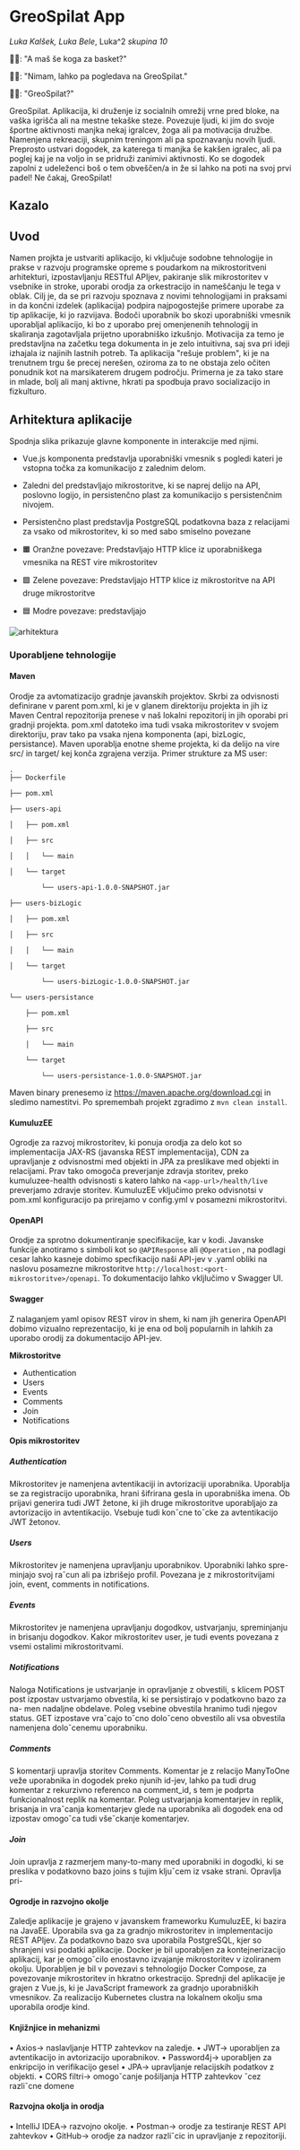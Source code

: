 
# GreoSpilat App 

*Luka Kalšek, Luka Bele*, Luka^2
*skupina 10*

👦🏼: "A maš še koga za basket?"

👦🏽: "Nimam, lahko pa pogledava na GreoSpilat."

👦🏼: "GreoSpilat?"

GreoSpilat. Aplikacija, ki druženje iz socialnih omrežij vrne pred bloke, na vaška igrišča ali na mestne tekaške steze. Povezuje ljudi, ki jim do svoje športne aktivnosti manjka nekaj igralcev, žoga ali pa motivacija družbe. Namenjena rekreaciji, skupnim treningom ali pa spoznavanju novih ljudi. Preprosto ustvari dogodek, za katerega ti manjka še kakšen igralec, ali pa poglej kaj je na voljo in se pridruži zanimivi aktivnosti. Ko se dogodek zapolni z udeleženci boš o tem obveščen/a in že si lahko na poti na svoj prvi padel! Ne čakaj, GreoSpilat!

## Kazalo

## Uvod

Namen projkta je ustvariti aplikacijo, ki vključuje sodobne tehnologije in prakse v razvoju programske opreme s poudarkom na mikrostoritveni arhitekturi, izpostavljanju RESTful APIjev, pakiranje slik mikrostoritev v vsebnike in stroke, uporabi orodja za orkestracijo in nameščanju le tega v oblak. Cilj je, da se pri razvoju spoznava z novimi tehnologijami in praksami in da končni izdelek (aplikacija) podpira najpogostejše primere uporabe za tip aplikacije, ki jo razvijava. Bodoči uporabnik bo skozi uporabniški vmesnik uporabljal aplikacijo, ki bo z uporabo prej omenjenenih tehnologij in skaliranja zagotavljala prijetno uporabniško izkušnjo. Motivacija za temo je predstavljna na začetku tega dokumenta in je zelo intuitivna, saj sva pri ideji izhajala iz najinih lastnih potreb. Ta aplikacija "rešuje problem", ki je na trenutnem trgu še precej nerešen, oziroma za to ne obstaja zelo očiten ponudnik kot na marsikaterem drugem področju. Primerna je za tako stare in mlade, bolj ali manj aktivne, hkrati pa spodbuja pravo socializacijo in fizkulturo.

## Arhitektura aplikacije

Spodnja slika prikazuje glavne komponente in interakcije med njimi.

- Vue.js komponenta predstavlja uporabniški vmesnik s pogledi kateri je vstopna točka za komunikacijo z zalednim delom.

- Zaledni del predstavljajo mikrostoritve, ki se naprej delijo na API, poslovno logijo, in persistenčno plast za komunikacijo s persistenčnim nivojem.

- Persistenčno plast predstavlja PostgreSQL podatkovna baza z relacijami za vsako od mikrostoritev, ki so med sabo smiselno povezane

- 🟧 Oranžne povezave: Predstavljajo HTTP klice iz uporabniškega vmesnika na REST vire mikrostoritev

- 🟩 Zelene povezave: Predstavljajo HTTP klice iz mikrostoritve na API druge mikrostoritve

- 🟦 Modre povezave: predstavljajo 

![arhitektura](slike/shema.png)

### Uporabljene tehnologije

#### Maven

Orodje za avtomatizacijo gradnje javanskih projektov. Skrbi za odvisnosti definirane v parent pom.xml, ki je v glanem direktoriju projekta in jih iz Maven Central repozitorija prenese v naš lokalni repozitorij in jih oporabi pri gradnji projekta. pom.xml datoteko ima tudi vsaka mikrostoritev v svojem direktoriju, prav tako pa vsaka njena komponenta (api, bizLogic, persistance). Maven uporablja enotne sheme projekta, ki da delijo na vire src/ in target/ kej konča zgrajena verzija. Primer strukture za MS user:

    .
    ├── Dockerfile  

    ├── pom.xml   

    ├── users-api  

    │   ├── pom.xml  

    │   ├── src  

    │   │   └── main  

    │   └── target  
    
            └── users-api-1.0.0-SNAPSHOT.jar

    ├── users-bizLogic  

    │   ├── pom.xml  

    │   ├── src  

    │   │   └── main  

    │   └── target  

            └── users-bizLogic-1.0.0-SNAPSHOT.jar

    └── users-persistance 

        ├── pom.xml  
    
        ├── src  
    
        │   └── main  
    
        └── target  
    
            └── users-persistance-1.0.0-SNAPSHOT.jar
    

Maven binary prenesemo iz https://maven.apache.org/download.cgi in sledimo namestitvi. Po spremembah projekt zgradimo z  ``mvn clean install``.

#### KumuluzEE

Ogrodje za razvoj mikrostoritev, ki ponuja orodja za delo kot so implementacija JAX-RS (javanska REST implementacija), CDN za upravljanje z odvisnostmi med objekti in JPA za preslikave med objekti in relacijami. Prav tako omogoča preverjanje zdravja storitev, preko kumuluzee-health odvisnosti s katero lahko na ``<app-url>/health/live`` preverjamo zdravje storitev. KumuluzEE vključimo preko odvisnotsi v pom.xml konfiguracijo pa prirejamo v config.yml v posamezni mikrostoritvi. 

#### OpenAPI

Orodje za sprotno dokumentiranje specifikacije, kar v kodi. Javanske funkcije anotiramo s simboli kot so ``@APIResponse`` ali ``@Operation`` , na podlagi cesar lahko kasneje dobimo specfikacijo naši API-jev v .yaml obliki na naslovu posamezne mikrostoritve ``http://localhost:<port-mikrostoritve>/openapi``. To dokumentacijo lahko vkljlučimo v Swagger UI.

#### Swagger

Z nalaganjem yaml opisov REST virov in shem, ki nam jih generira OpenAPI dobimo vizualno reprezentacijo, ki je ena od bolj popularnih in lahkih za uporabo orodij za dokumentacijo API-jev.



**Mikrostoritve**
- Authentication
- Users
- Events
- Comments
- Join
- Notifications

#### Opis mikrostoritev #####
##### Authentication
Mikrostoritev je namenjena avtentikaciji in avtorizaciji uporabnika. Uporablja se
za registracijo uporabnika, hrani šifrirana gesla in uporabniška imena. Ob prijavi
generira tudi JWT žetone, ki jih druge mikrostoritve uporabljajo za avtorizacijo
in avtentikacijo. Vsebuje tudi konˇcne toˇcke za avtentikacijo JWT žetonov.
##### Users
Mikrostoritev je namenjena upravljanju uporabnikov. Uporabniki lahko spre-
minjajo svoj raˇcun ali pa izbrišejo profil. Povezana je z mikrostoritvijami join,
event, comments in notifications.
##### Events
Mikrostoritev je namenjena upravljanju dogodkov, ustvarjanju, spreminjanju in
brisanju dogodkov. Kakor mikrostoritev user, je tudi events povezana z vsemi
ostalimi mikrostoritvami.
##### Notifications
Naloga Notifications je ustvarjanje in opravljanje z obvestili, s klicem POST
post izpostav ustvarjamo obvestila, ki se persistirajo v podatkovno bazo za na-
men nadaljne obdelave. Poleg vsebine obvestila hranimo tudi njegov status.
GET izpostave vraˇcajo toˇcno doloˇceno obvestilo ali vsa obvestila namenjena
doloˇcenemu uporabniku.
##### Comments
S komentarji upravlja storitev Comments. Komentar je z relacijo ManyToOne
veže uporabnika in dogodek preko njunih id-jev, lahko pa tudi drug komentar
z rekurzivno referenco na comment_id, s tem je podprta funkcionalnost replik
na komentar. Poleg ustvarjanja komentarjev in replik, brisanja in vraˇcanja
komentarjev glede na uporabnika ali dogodek ena od izpostav omogoˇca tudi
všeˇckanje komentarjev.
##### Join
Join upravlja z razmerjem many-to-many med uporabniki in dogodki, ki se
preslika v podatkovno bazo joins s tujim kljuˇcem iz vsake strani. Opravlja pri-

#### Ogrodje in razvojno okolje
Zaledje aplikacije je grajeno v javanskem frameworku KumuluzEE, ki bazira
na JavaEE. Uporabila sva ga za gradnjo mikrostoritev in implementacijo REST
APIjev. Za podatkovno bazo sva uporabila PostgreSQL, kjer so shranjeni vsi
podatki aplikacije. Docker je bil uporabljen za kontejnerizacijo aplikacij, kar je
omogoˇcilo enostavno izvajanje mikrostoritev v izoliranem okolju. Uporabljen
je bil v povezavi s tehnologijo Docker Compose, za povezovanje mikrostoritev
in hkratno orkestracijo. Sprednji del aplikacije je grajen z Vue.js, ki je JavaScript
framework za gradnjo uporabniških vmesnikov. Za realizacijo Kubernetes clustra
na lokalnem okolju sma uporabila orodje kind.

#### Knjižnjice in mehanizmi
• Axios→ naslavljanje HTTP zahtevkov na zaledje.
• JWT→ uporabljen za avtentikacijo in avtorizacijo uporabnikov.
• Password4j→ uporabljen za enkripcijo in verifikacijo gesel
• JPA→ upravljanje relacijskih podatkov z objekti.
• CORS filtri→ omogoˇcanje pošiljanja HTTP zahtevkov ˇcez razliˇcne domene
#### Razvojna okolja in orodja
• IntelliJ IDEA→ razvojno okolje.
• Postman→ orodje za testiranje REST API zahtevkov
• GitHub→ orodje za nadzor razliˇcic in upravljanje z repozitoriji.


